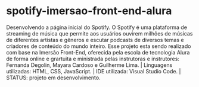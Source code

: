 # spotify-imersao-front-end-alura
Desenvolvendo a página inicial do Spotify.
O Spotify é uma plataforma de streaming de música que permite aos usuários ouvirem milhões de músicas de diferentes artistas e gêneros e escutar podcasts de diversos temas e criadores de conteúdo do mundo inteiro.
Esse projeto esta sendo realizado com base na Imersão Front-End, oferecida pela escola de tecnologia Alura de forma online e grartuita e ministrada pelas instrutoras e instrutores: Fernanda Degolin, Mayara Cardoso e Guilherme Lima.
| Linguagens utilizadas: HTML, CSS, JavaScript.
| IDE utilizada: Visual Studio Code.
| STATUS: projeto em desenvolvimento. 
